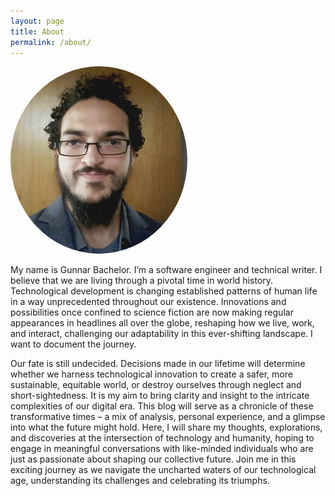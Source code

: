 ```yaml
---
layout: page
title: About
permalink: /about/
---
```


<img src='/assets/profile.jpg' height='300px' style='border-radius:50%;'>

My name is Gunnar Bachelor. I’m a software engineer and technical writer. I believe that we are living through a pivotal time in world history. Technological development is changing established patterns of human life in a way unprecedented throughout our existence. Innovations and possibilities once confined to science fiction are now making regular appearances in headlines all over the globe, reshaping how we live, work, and interact, challenging our adaptability in this ever-shifting landscape. I want to document the journey.

Our fate is still undecided. Decisions made in our lifetime will determine whether we harness technological innovation to create a safer, more sustainable, equitable world, or destroy ourselves through neglect and short-sightedness. It is my aim to bring clarity and insight to the intricate complexities of our digital era. This blog will serve as a chronicle of these transformative times – a mix of analysis, personal experience, and a glimpse into what the future might hold. Here, I will share my thoughts, explorations, and discoveries at the intersection of technology and humanity, hoping to engage in meaningful conversations with like-minded individuals who are just as passionate about shaping our collective future. Join me in this exciting journey as we navigate the uncharted waters of our technological age, understanding its challenges and celebrating its triumphs.
